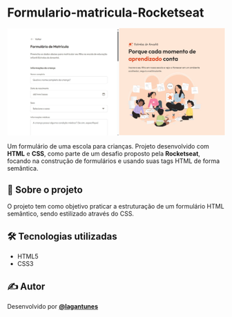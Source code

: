 # Formulario-matricula-Rocketseat

![Capa do Projeto](./assets/image/thumb.jpg)

Um formulário de uma escola para crianças. Projeto desenvolvido com **HTML** e **CSS**, como parte de um desafio proposto pela **Rocketseat**, focando na construção de formulários e usando suas tags HTML de forma semântica.

## 🧾 Sobre o projeto

O projeto tem como objetivo praticar a estruturação de um formulário HTML semântico, sendo estilizado através do CSS.  

## 🛠 Tecnologias utilizadas

- HTML5  
- CSS3

## ✍️ Autor

Desenvolvido por [**@lagantunes**](https://github.com/lagantunes)
